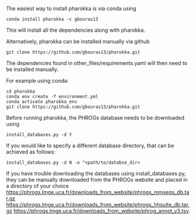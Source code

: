 The easiest way to install pharokka is via conda using

`conda install pharokka -c gbouras13`

This will install all the dependencies along with pharokka.

Alternatively, pharokka can be installed manually via github

`git clone https://github.com/gbouras13/pharokka.git`

The dependencies found in other_files/requirements.yaml will then need to be installed manually.

For example using conda:

```
cd pharokka
conda env create -f environment.yml
conda activate pharokka_env
git clone https://github.com/gbouras13/pharokka.git
```

Before running pharokka, the PHROGs database needs to be downloaded using

`install_databases.py -d Y`


If you would like to specify a different database directory, that can be achieved as follows:

`install_databases.py -d N -o "<path/to/databse_dir>`

If you have trouble downloading the databases using install_databases.py, they can be manually downloaded from the PHROGs website and placed in a directory of your choice https://phrogs.lmge.uca.fr/downloads_from_website/phrogs_mmseqs_db.tar.gz https://phrogs.lmge.uca.fr/downloads_from_website/phrogs_hhsuite_db.tar.gz https://phrogs.lmge.uca.fr/downloads_from_website/phrog_annot_v3.tsv.
